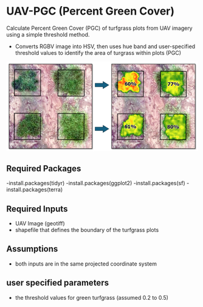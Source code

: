 # UAV-PGC (Percent Green Cover)
Calculate Percent Green Cover (PGC) of turfgrass plots from UAV imagery using a 
simple threshold method. 

- Converts RGBV image into HSV, then uses hue band and user-specified threshold 
values to identify the area of turgrass within plots (PGC)

![image info](./resources/pgc.png)

## Required Packages
-install.packages(tidyr)
-install.packages(ggplot2)
-install.packages(sf)
-install.packages(terra)


## Required Inputs
- UAV Image (geotiff)
- shapefile that defines the boundary of the turfgrass plots

## Assumptions
- both inputs are in the same projected coordinate system

## user specified parameters
- the threshold values for green turfgrass (assumed 0.2 to 0.5)